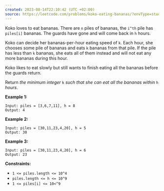 ```yaml
---
created: 2023-08-14T22:10:42 (UTC +02:00)
source: https://leetcode.com/problems/koko-eating-bananas/?envType=study-plan-v2&envId=leetcode-75
---
```

Koko loves to eat bananas. There are `n` piles of bananas, the `i^th` pile has `piles[i]` bananas. The guards have gone and will come back in `h` hours.

Koko can decide her bananas-per-hour eating speed of `k`. Each hour, she chooses some pile of bananas and eats `k` bananas from that pile. If the pile has less than `k` bananas, she eats all of them instead and will not eat any more bananas during this hour.

Koko likes to eat slowly but still wants to finish eating all the bananas before the guards return.

Return _the minimum integer_ `k` _such that she can eat all the bananas within_ `h` _hours_.

**Example 1:**

```
Input: piles = [3,6,7,11], h = 8
Output: 4

```

**Example 2:**

```
Input: piles = [30,11,23,4,20], h = 5
Output: 30

```

**Example 3:**

```
Input: piles = [30,11,23,4,20], h = 6
Output: 23

```

**Constraints:**

-   `1 <= piles.length <= 10^4`
-   `piles.length <= h <= 10^9`
-   `1 <= piles[i] <= 10<^9`
